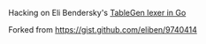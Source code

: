 
Hacking on Eli Bendersky's [TableGen lexer in Go](http://eli.thegreenplace.net/2014/03/27/rewriting-the-lexer-benchmark-in-go/)

Forked from https://gist.github.com/eliben/9740414
